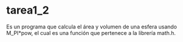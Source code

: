 # tarea1_2
Es un programa que calcula el área y volumen de una esfera usando M_PI*pow, el cual es una función que pertenece a la librería math.h.
